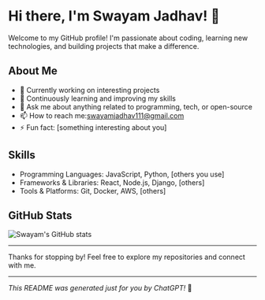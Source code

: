 # Hi there, I'm Swayam Jadhav! 👋

Welcome to my GitHub profile! I'm passionate about coding, learning new technologies, and building projects that make a difference.

## About Me
- 🔭 Currently working on interesting projects
- 🌱 Continuously learning and improving my skills 
- 💬 Ask me about anything related to programming, tech, or open-source
- 📫 How to reach me:swayamjadhav111@gmail.com
- ⚡ Fun fact: [something interesting about you]

## Skills
- Programming Languages: JavaScript, Python, [others you use]
- Frameworks & Libraries: React, Node.js, Django, [others]
- Tools & Platforms: Git, Docker, AWS, [others]

## GitHub Stats
![Swayam's GitHub stats](https://github-readme-stats.vercel.app/api?username=swayamjadhav708&show_icons=true&theme=radical)

---

Thanks for stopping by! Feel free to explore my repositories and connect with me.

---

*This README was generated just for you by ChatGPT!* 🚀
